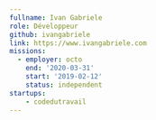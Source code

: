 ```yaml
---
fullname: Ivan Gabriele
role: Développeur
github: ivangabriele
link: https://www.ivangabriele.com
missions:
  - employer: octo
    end: '2020-03-31'
    start: '2019-02-12'
    status: independent
startups:
    - codedutravail
---
```


